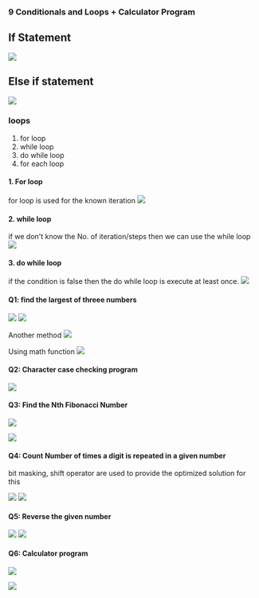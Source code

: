 ### 9 Conditionals and Loops + Calculator Program

## If Statement
![](Images/Screenshot%20(62).png)

## Else if statement

![](Images/Screenshot%20(63).png)

### loops

1. for loop
2. while loop
3. do while loop
4. for each loop


#### 1. For loop
for loop is used for the known iteration
![](Images/Screenshot%20(64).png)


#### 2. while loop
if we don't know the No. of iteration/steps then we can use the while loop
![](Images/Screenshot%20(65).png)

#### 3. do while loop
if the condition is false then the do while loop is execute at least once.
![](Images/Screenshot%20(66).png)



#### Q1: find the largest of threee numbers
![](Images/Screenshot%20(67).png)
![](Images/Screenshot%20(68).png)

Another method
![](Images/Screenshot%20(69).png)

Using math function
![](Images/Screenshot%20(70).png)



#### Q2: Character case checking program
![](Images/Screenshot%20(71).png)


#### Q3: Find the Nth Fibonacci Number
![](Images/Screenshot%20(73).png)

![](Images/Screenshot%20(74).png)




#### Q4: Count Number of times a digit is repeated in a given number
bit masking, shift operator are used to provide the optimized solution for this

![](Images/Screenshot%20(75).png)
![](Images/Screenshot%20(76).png)



#### Q5: Reverse the given number
![](Images/Screenshot%20(77).png)
![](Images/Screenshot%20(78).png)


#### Q6: Calculator program
![](Images/Screenshot%20(79).png)

![](Images/Screenshot%20(80).png)